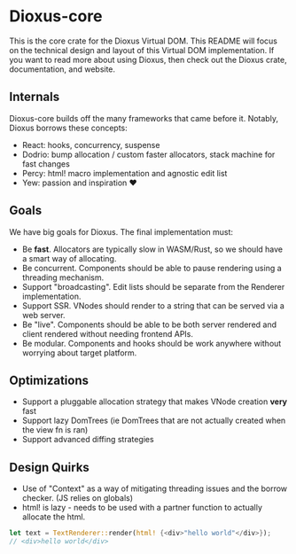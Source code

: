 # Dioxus-core

This is the core crate for the Dioxus Virtual DOM. This README will focus on the technical design and layout of this Virtual DOM implementation. If you want to read more about using Dioxus, then check out the Dioxus crate, documentation, and website.

## Internals
Dioxus-core builds off the many frameworks that came before it. Notably, Dioxus borrows these concepts:

- React: hooks, concurrency, suspense
- Dodrio: bump allocation / custom faster allocators, stack machine for fast changes
- Percy: html! macro implementation and agnostic edit list
- Yew: passion and inspiration ❤️

## Goals

We have big goals for Dioxus. The final implementation must:

- Be **fast**. Allocators are typically slow in WASM/Rust, so we should have a smart way of allocating.
- Be concurrent. Components should be able to pause rendering using a threading mechanism.
- Support "broadcasting". Edit lists should be separate from the Renderer implementation.
- Support SSR. VNodes should render to a string that can be served via a web server.
- Be "live". Components should be able to be both server rendered and client rendered without needing frontend APIs.
- Be modular. Components and hooks should be work anywhere without worrying about target platform.

## Optimizations

- Support a pluggable allocation strategy that makes VNode creation **very** fast
- Support lazy DomTrees (ie DomTrees that are not actually created when the view fn is ran)
- Support advanced diffing strategies

## Design Quirks

- Use of "Context" as a way of mitigating threading issues and the borrow checker. (JS relies on globals)
- html! is lazy - needs to be used with a partner function to actually allocate the html.

```rust
let text = TextRenderer::render(html! {<div>"hello world"</div>});
// <div>hello world</div>
```

